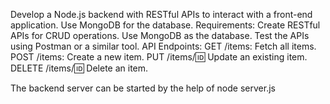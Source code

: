 Develop a Node.js backend with RESTful APIs to interact with a front-end application. Use MongoDB for the database.
Requirements:
Create RESTful APIs for CRUD operations.
Use MongoDB as the database.
Test the APIs using Postman or a similar tool.
API Endpoints:
GET /items: Fetch all items.
POST /items: Create a new item.
PUT /items/:id: Update an existing item.
DELETE /items/:id: Delete an item.


The backend server can be started by the help of node server.js